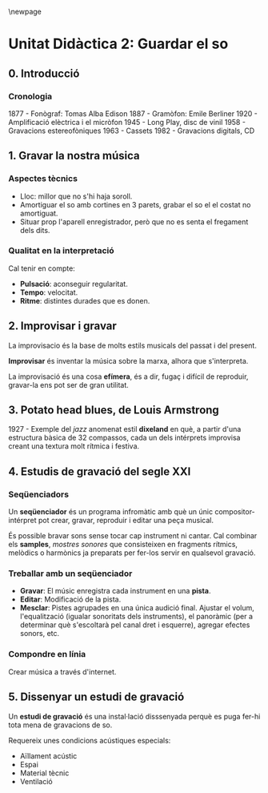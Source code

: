 \newpage

# Unitat Didàctica 2: Guardar el so

## 0. Introducció

### Cronologia

1877 - Fonògraf: Tomas Alba Edison
1887 - Gramòfon: Emile Berliner
1920 - Amplificació elèctrica i el micròfon
1945 - Long Play, disc de vinil
1958 - Gravacions estereofòniques
1963 - Cassets
1982 - Gravacions digitals, CD

## 1. Gravar la nostra música

### Aspectes tècnics

- Lloc: millor que no s'hi haja soroll.
- Amortiguar el so amb cortines en 3 parets, grabar el so el el costat no amortiguat.
- Situar prop l'aparell enregistrador, però que no es senta el fregament dels dits.

### Qualitat en la interpretació

Cal tenir en compte: 

- **Pulsació**: aconseguir regularitat.
- **Tempo**: velocitat.
- **Ritme**: distintes durades que es donen.

## 2. Improvisar i gravar

La improvisacio és la base de molts estils musicals del passat i del present.

**Improvisar** és inventar la música sobre la marxa, alhora que s'interpreta.

La improvisació és una cosa **efímera**, és a dir, fugaç i difícil de reproduir, gravar-la ens pot ser de gran utilitat.

## 3. Potato head blues, de Louis Armstrong

1927 - Exemple del *jazz* anomenat estil  **dixeland** en què, a partir d'una estructura bàsica de 32 compassos, cada un dels intérprets improvisa creant una textura molt rítmica i festiva.

## 4. Estudis de gravació del segle XXI

### Seqüenciadors

Un **seqüenciador** és un programa infromàtic amb què un únic compositor-intérpret pot crear, gravar, reproduir i editar una peça musical.

És possible bravar sons sense tocar cap instrument ni cantar. Cal combinar els **samples**, *mostres sonores* que consisteixen en fragments rítmics, melòdics o harmònics ja preparats per fer-los servir en qualsevol gravació.

### Treballar amb un seqüenciador

- **Gravar**: El músic enregistra cada instrument en una **pista**.
- **Editar**: Modificació de la pista.
- **Mesclar**: Pistes agrupades en una única audició final. Ajustar el volum, l'equalització (igualar sonoritats dels instruments), el panoràmic (per a determinar què s'escoltarà pel canal dret i esquerre), agregar efectes sonors, etc.

### Compondre en línia

Crear música a través d'internet.

## 5. Dissenyar un estudi de gravació

Un **estudi de gravació** és una instal·lació disssenyada perquè es puga fer-hi tota mena de gravacions de so.

Requereix unes condicions acústiques especials:

- Aïllament acústic
- Espai
- Material tècnic
- Ventilació

